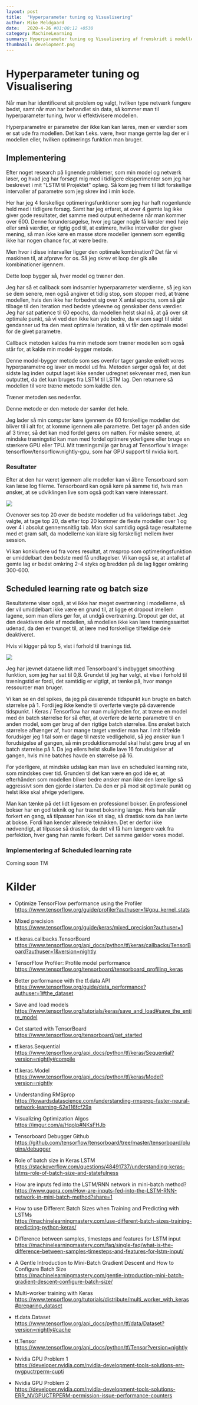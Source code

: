 ```yaml
---
layout: post
title:  "Hyperparameter tuning og Visualisering"
author: Mike Meldgaard
date:   2020-4-26 #01:00:12 +0530
category: MachineLearning
summary: Hyperparameter tuning og Visualisering af fremskridt i modellerne.
thumbnail: development.png
---
```


# Hyperparameter tuning og Visualisering
Når man har identificeret sit problem og valgt, hvilken type netværk fungere bedst, samt når man har behandlet sin data, så kommer man til hyperparameter tuning, hvor vi effektivisere modellen.

Hyperparametre er parametre der ikke kan kan læres, men er værdier som er sat ude fra modellen. Det kan f.eks. være, hvor mange gemte lag der er i modellen eller, hvilken optimerings funktion man bruger.

## Implementering
Efter noget research på lignende problemer, som min model og netværk løser, og hvad jeg har forsøgt mig med i tidligere eksperimenter som jeg har beskrevet i mit "LSTM til Projektet" oplæg. Så kom jeg frem til lidt forskellige intervaller af parametre som jeg skrev ind i min kode.

<script src="https://gist.github.com/Zxited/52f3349051f4bc275e3b4bd7c70b36ea.js"></script>

Her har jeg 4 forskellige optimeringsfunktioner som jeg har haft nogenlunde held med i tidligere forsøg. Samt har jeg erfaret, at over 4 gemte lag ikke giver gode resultater, det samme med output enhederne når man kommer over 600. Denne forundersøgelse, hvor jeg tager nogle få kørsler med høje eller små værdier, er rigtig god til, at estimere, hvilke intervaller der giver mening, så man ikke køre en masse store modeller igennem som egentlig ikke har nogen chance for, at være bedre.

Men hvor i disse intervaller ligger den optimale kombination? Det får vi maskinen til, at afprøve for os. Så jeg skrev et loop der gik alle kombinationer igennem.

<script src="https://gist.github.com/Zxited/96f017a1f548f7c4882079dfba4ff468.js"></script>

Dette loop bygger så, hver model og træner den.

Jeg har så et callback som indsamler hyperparameter værdierne, så jeg kan se dem senere, men også angiver et tidlig stop, som stopper med, at træne modellen, hvis den ikke har forbedret sig over X antal epochs, som så går tilbage til den iteration med bedste ydeevne og genskaber dens værdier. Jeg har sat patience til 60 epochs, da modellen helst skal nå, at gå over sit optimale punkt, så vi ved den ikke kan yde bedre, da vi som sagt til sidst gendanner ud fra den mest optimale iteration, så vi får den optimale model for de givet parametre.

<script src="https://gist.github.com/Zxited/27333a45b0800ca690124890f90ffe30.js"></script>

Callback metoden kaldes fra min metode som træner modellen som også står for, at kalde min model-bygger metode.

<script src="https://gist.github.com/Zxited/f6436ea16de61a2d54ed8f78c0ac0551.js"></script>

Denne model-bygger metode som ses ovenfor tager ganske enkelt vores hyperparametre og laver en model ud fra. Metoden sørger også for, at det sidste lag inden output laget ikke sender udregnet sekvenser med, men kun outputtet, da det kun bruges fra LSTM til LSTM lag. Den returnere så modellen til vore træne metode som kaldte den.

Træner metoden ses nedenfor.

<script src="https://gist.github.com/Zxited/85e94f697c1e188f4a3431be71b85365.js"></script>

Denne metode er den metode der samler det hele.

Jeg lader så min computer køre igennem de 60 forskellige modeller det bliver til i alt for, at komme igennem alle parametre. Det tager på anden side af 3 timer, så det kan med fordel gøres om natten. For måske senere, at mindske træningstid kan man med fordel optimere yderligere eller bruge en stærkere GPU eller TPU. Mit træningsmiljø gør brug af Tensorflow's image: tensorflow/tensorflow:nightly-gpu, som har GPU support til nvidia kort.

### Resultater

Efter at den har været igennem alle modeller kan vi åbne Tensorboard som kan læse log filerne. Tensorboard kan også køre på samme tid, hvis man ønsker, at se udviklingen live som også godt kan være interessant.

![](/assets/img/posts/2020-04-26-Tuning-Visualize/2020-05-05-20-43-18-2020-04-26-Tuning-Visualize.png)

Ovenover ses top 20 over de bedste modeller ud fra validerings tabet. Jeg valgte, at tage top 20, da efter top 20 kommer de fleste modeller over 1 og over 4 i absolut gennemsnitlig tab. Man skal samtidig også tage resultaterne med et gram salt, da modellerne kan klare sig forskelligt mellem hver session.

Vi kan konkludere ud fra vores resultat, at rmsprop som optimeringsfunktion er umiddelbart den bedste med få undtagelser. Vi kan også se, at antallet af gemte lag er bedst omkring 2-4 styks og bredden på de lag ligger omkring 300-600.


## Scheduled learning rate og batch size
Resultaterne viser også, at vi ikke har meget overtræning i modellerne, så der vil umiddelbart ikke være en grund til, at ligge et dropout imellem lagene, som man ellers gør for, at undgå overtræning. Dropout gør det, at den deaktivere dele af modellen, så modellen ikke kan lære træningssættet udenad, da den er tvunget til, at lære med forskellige tilfældige dele deaktiveret.

Hvis vi kigger på top 5, vist i forhold til trænings tid.

![](/assets/img/posts/2020-04-26-Tuning-Visualize/2020-05-05-21-05-36-2020-04-26-Tuning-Visualize.png)

Jeg har jævnet dataene lidt med Tensorboard's indbygget smoothing funktion, som jeg har sat til 0,8. Grundet til jeg har valgt, at vise i forhold til træningstid er fordi, det samtidig er vigtigt, at tænke på, hvor mange ressourcer man bruger.

Vi kan se en del spikes, da jeg på daværende tidspunkt kun brugte en batch størrelse på 1. Fordi jeg ikke kendte til overførte vægte på daværende tidspunkt. I Keras / Tensorflow har man muligheden for, at træne en model med én batch størrelse for så efter, at overføre de lærte parametre til en anden model, som gør brug af den rigtige batch størrelse. Ens ønsket batch størrelse afhænger af, hvor mange target værdier man har. I mit tilfælde forudsiger jeg 1 tal som er dage til næste vedligehold, så jeg ønsker kun 1 forudsigelse af gangen, så min produktionsmodel skal helst gøre brug af en batch størrelse på 1. Da jeg ellers helst skulle lave 16 forudsigelser af gangen, hvis mine batches havde en størrelse på 16.

For yderligere, at mindske udslag kan man lave en scheduled learning rate, som mindskes over tid. Grunden til det kan være en god idé er, at efterhånden som modellen bliver bedre ønsker man ikke den lære lige så aggressivt som den gjorde i starten. Da den er på mod sit optimale punkt og helst ikke skal afvige yderligere.

Man kan tænke på det lidt ligesom en professionel bokser. En professionel bokser har en god teknik og har trænet boksning længe. Hvis han slår forkert en gang, så tilpasser han ikke sit slag, så drastisk som da han lærte at bokse. Fordi han kender allerede teknikken. Det er derfor ikke nødvendigt, at tilpasse så drastisk, da det vil få ham længere væk fra perfektion, hver gang han ramte forkert. Det samme gælder vores model.

### Implementering af Scheduled learning rate
Coming soon TM

# Kilder
- Optimize TensorFlow performance using the Profiler<br><https://www.tensorflow.org/guide/profiler?authuser=1#gpu_kernel_stats>
- Mixed precision<br><https://www.tensorflow.org/guide/keras/mixed_precision?authuser=1>
- tf.keras.callbacks.TensorBoard<br><https://www.tensorflow.org/api_docs/python/tf/keras/callbacks/TensorBoard?authuser=1&version=nightly>
- TensorFlow Profiler: Profile model performance<br><https://www.tensorflow.org/tensorboard/tensorboard_profiling_keras>
- Better performance with the tf.data API<br><https://www.tensorflow.org/guide/data_performance?authuser=1#the_dataset>
- Save and load models<br><https://www.tensorflow.org/tutorials/keras/save_and_load#save_the_entire_model>
- Get started with TensorBoard<br><https://www.tensorflow.org/tensorboard/get_started>
- tf.keras.Sequential<br><https://www.tensorflow.org/api_docs/python/tf/keras/Sequential?version=nightly#compile>
- tf.keras.Model<br><https://www.tensorflow.org/api_docs/python/tf/keras/Model?version=nightly>
- Understanding RMSprop<br><https://towardsdatascience.com/understanding-rmsprop-faster-neural-network-learning-62e116fcf29a>
- Visualizing Optimization Algos<br><https://imgur.com/a/Hqolp#NKsFHJb>
- Tensorboard Debugger Github<br><https://github.com/tensorflow/tensorboard/tree/master/tensorboard/plugins/debugger>
- Role of batch size in Keras LSTM<br><https://stackoverflow.com/questions/48491737/understanding-keras-lstms-role-of-batch-size-and-statefulness>
- How are inputs fed into the LSTM/RNN network in mini-batch method?<br><https://www.quora.com/How-are-inputs-fed-into-the-LSTM-RNN-network-in-mini-batch-method?share=1>
- How to use Different Batch Sizes when Training and Predicting with LSTMs<br><https://machinelearningmastery.com/use-different-batch-sizes-training-predicting-python-keras/>
- Difference between samples, timesteps and features for LSTM input<br><https://machinelearningmastery.com/faq/single-faq/what-is-the-difference-between-samples-timesteps-and-features-for-lstm-input/>
- A Gentle Introduction to Mini-Batch Gradient Descent and How to Configure Batch Size<br><https://machinelearningmastery.com/gentle-introduction-mini-batch-gradient-descent-configure-batch-size/>

- Multi-worker training with Keras<br><https://www.tensorflow.org/tutorials/distribute/multi_worker_with_keras#preparing_dataset>
- tf.data.Dataset<br><https://www.tensorflow.org/api_docs/python/tf/data/Dataset?version=nightly#cache>
- tf.Tensor<br><https://www.tensorflow.org/api_docs/python/tf/Tensor?version=nightly>

- Nvidia GPU Problem 1<br><https://developer.nvidia.com/nvidia-development-tools-solutions-err-nvgpuctrperm-cupti>
- Nvidia GPU Problem 2<br><https://developer.nvidia.com/nvidia-development-tools-solutions-ERR_NVGPUCTRPERM-permission-issue-performance-counters>